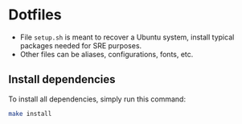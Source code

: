# Dotfiles

- File `setup.sh` is meant to recover a Ubuntu system, install typical packages needed for SRE purposes.
- Other files can be aliases, configurations, fonts, etc.

## Install dependencies

To install all dependencies, simply run this command:
```bash
make install
```
